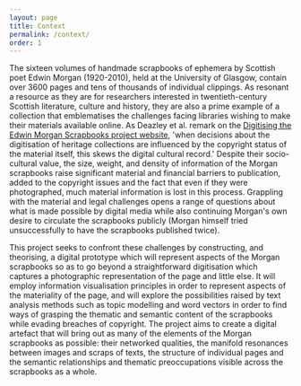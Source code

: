```yaml
---
layout: page
title: Context
permalink: /context/
order: 1
---
```

The sixteen volumes of handmade scrapbooks of ephemera by Scottish poet Edwin Morgan (1920-2010), held at the University of Glasgow, contain over 3600 pages and tens of thousands of individual clippings. As resonant a resource as they are for researchers interested in twentieth-century Scottish literature, culture and history, they are also a prime example of a collection that emblematises the challenges facing libraries wishing to make their materials available online. As Deazley et al. remark on the [Digitising the Edwin Morgan Scrapbooks project website]((http://digitisingmorgan.org)), 'when decisions about the digitisation of heritage collections are influenced by the copyright status of the material itself, this skews the digital cultural record.' Despite their socio-cultural value, the size, weight, and density of information of the Morgan scrapbooks raise significant material and financial barriers to publication, added to the copyright issues and the fact that even if they were photographed, much material information is lost in this process. Grappling with the material and legal challenges opens a range of questions about what is made possible by digital media while also continuing Morgan's own desire to circulate the scrapbooks publicly (Morgan himself tried unsuccessfully to have the scrapbooks published twice). 

This project seeks to confront these challenges by constructing, and theorising, a digital prototype which will represent aspects of the Morgan scrapbooks so as to go beyond a straightforward digitisation which captures a photographic representation of the page and little else. It will employ information visualisation principles in order to represent aspects of the materiality of the page, and will explore the possibilities raised by text analysis methods such as topic modelling and word vectors in order to find ways of grasping the thematic and semantic content of the scrapbooks while evading breaches of copyright. The project aims to create a digital artefact that will bring out as many of the elements of the Morgan scrapbooks as possible: their networked qualities, the manifold resonances between images and scraps of texts, the structure of individual pages and the semantic relationships and thematic preoccupations visible across the scrapbooks as a whole.
